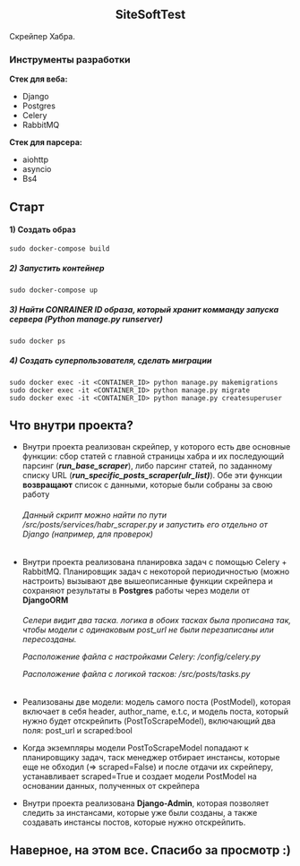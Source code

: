 <h2 align="center">SiteSoftTest</h2>

Скрейпер Хабра.

### Инструменты разработки

**Стек для веба:**
- Django
- Postgres
- Celery
- RabbitMQ

**Стек для парсера:**
- aiohttp
- asyncio
- Bs4

## Старт

#### 1) Создать образ

    sudo docker-compose build

##### 2) Запустить контейнер

    sudo docker-compose up
    
##### 3) Найти CONRAINER ID образа, который хранит комманду запуска сервера (Python manage.py runserver)

    sudo docker ps
    
##### 4) Создать суперпользователя, сделать миграции

    sudo docker exec -it <CONTAINER_ID> python manage.py makemigrations
    sudo docker exec -it <CONTAINER_ID> python manage.py migrate
    sudo docker exec -it <CONTAINER_ID> python manage.py createsuperuser
    
## Что внутри проекта?

* Внутри проекта реализован скрейпер, у которого есть две основные функции: сбор статей с главной страницы хабра и их последующий парсинг (***run_base_scraper***), 
  либо парсинг статей, по заданному списку URL (***run_specific_posts_scraper(ulr_list)***). Обе эти функции **возвращают** список с данными, которые были собраны за свою работу
  <h6>Данный скрипт можно найти по пути /src/posts/services/habr_scraper.py и запустить его отдельно от Django (например, для проверок)</h6>
* Внутри проекта реализована планировка задач с помощью Celery + RabbitMQ. Планировщик задач с некоторой периодичностью (можно настроить) вызывают две вышеописанные функции скрейпера
  и сохраняют результаты в **Postgres** работы через модели от **DjangoORM**
  <h6>Селери видит два таска. логика в обоих тасках была прописана так, чтобы модели с одинаковым post_url не были перезаписаны или пересозданы.
  
  
  Расположение файла с настройками Celery: /config/celery.py
  
  Расположение файла с логикой тасков: /src/posts/tasks.py</h6>
 
* Реализованы две модели: модель самого поста (PostModel), которая включает в себя header, author_name, e.t.c, и модель поста, который нужно будет отскрейпить (PostToScrapeModel), включающий два поля:
  post_url и scraped:bool
* Когда экземпляры модели PostToScrapeModel попадают к планировщику задач, таск менеджер отбирает инстансы, которые еще не обходил (=> scraped=False)
  и после отдачи их скрейперу, устанавливает sсraped=True и создает модели PostModel на основании данных, полученных от скрейпера
* Внутри проекта реализована **Django-Admin**, которая позволяет следить за инстансами, которые уже были созданы, а также создавать инстансы постов, которые нужно отскрейпить.


<h2 align="center">Наверное, на этом все. Спасибо за просмотр :)</h2>
